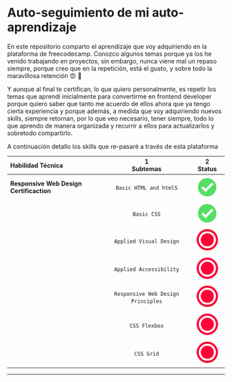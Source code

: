 # Auto-seguimiento de mi auto-aprendizaje

En este repositorio comparto el aprendizaje que voy adquiriendo en la plataforma de freecodecamp.
Conozco algunos temas porque ya los he venido trabajando en proyectos, sin embargo,
nunca viene mal un repaso siempre, porque creo que en la repetición, está el gusto, y sobre todo la maravillosa retención 😍 🧠

Y aunque al final te certifican, lo que quiero personalmente, es repetir los temas que aprendí inicialmente para convertirme en frontend developer porque quiero saber que tanto me acuerdo de ellos ahora que ya tengo cierta experiencia y porque además, a medida que voy adquiriendo nuevos skills, siempre retornan, por lo que veo necesario, tener siempre, todo lo que aprendo de manera organizada y recurrir a ellos para actualizarlos y sobretodo compartirlo.

A continuación detallo los skills que re-pasaré a través de esta plataforma

| Habilidad Técnica                        |           1<br>Subtemas            |                2<br>Status                 |
| :--------------------------------------- | :--------------------------------: | :----------------------------------------: |
| **Responsive Web Design Certificaction** |       `Basic HTML and html5`       |     ![listo](notes/imgs/complete.png)      |
|                                          |            `Basic CSS`             | ![listo](notes/imgs/complete.png) |
|                                          |      `Applied Visual Design`       |    ![todavía](notes/imgs/no_start.png)     |
|                                          |      `Applied Accessibility`       |    ![todavía](notes/imgs/no_start.png)     |
|                                          | `Responsive Web Design Principles` |    ![todavía](notes/imgs/no_start.png)     |
|                                          |           `CSS Flexbox`            |    ![todavía](notes/imgs/no_start.png)     |
|                                          |             `CSS Grid`             |    ![todavía](notes/imgs/no_start.png)     |

---
